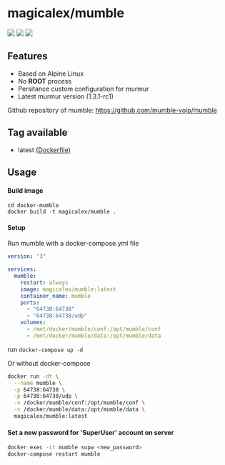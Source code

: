 # magicalex/mumble

![](https://github.com/magicalex/docker-mumble/workflows/build/badge.svg?branch=master&event=push)
[![](https://img.shields.io/docker/pulls/magicalex/mumble)](https://hub.docker.com/r/magicalex/mumble)
[![](https://img.shields.io/docker/stars/magicalex/mumble)](https://hub.docker.com/r/magicalex/mumble)

## Features

- Based on Alpine Linux
- No **ROOT** process
- Persitance custom configuration for murmur
- Latest murmur version (1.3.1-rc1)

Github repository of mumble: https://github.com/mumble-voip/mumble

## Tag available

- latest [(Dockerfile)](https://github.com/magicalex/docker-mumble/Dockerfile)

## Usage

#### Build image

```
cd docker-mumble
docker build -t magicalex/mumble .
```

#### Setup

Run mumble with a docker-compose.yml file

```yml
version: "3"

services:
  mumble:
    restart: always
    image: magicalex/mumble:latest
    container_name: mumble
    ports:
      - "64738:64738"
      - "64738:64738/udp"
    volumes:
      - /mnt/docker/mumble/conf:/opt/mumble/conf
      - /mnt/docker/mumble/data:/opt/mumble/data
```

run `docker-compose up -d`

Or without docker-compose

```sh
docker run -dt \
  --name mumble \
  -p 64738:64738 \
  -p 64738:64738/udp \
  -v /docker/mumble/conf:/opt/mumble/conf \
  -v /docker/mumble/data:/opt/mumble/data \
  magicalex/mumble:latest
```

#### Set a new password for 'SuperUser' account on server

```sh
docker exec -it mumble supw <new_password>
docker-compose restart mumble
```

